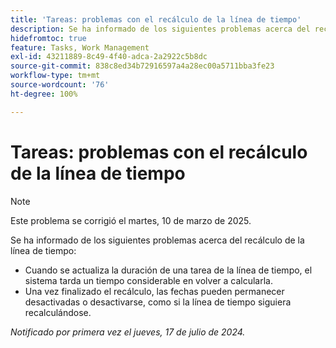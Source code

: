 ```yaml
---
title: 'Tareas: problemas con el recálculo de la línea de tiempo'
description: Se ha informado de los siguientes problemas acerca del recálculo de la cronología.
hidefromtoc: true
feature: Tasks, Work Management
exl-id: 43211889-8c49-4f40-adca-2a2922c5b8dc
source-git-commit: 838c8ed34b72916597a4a28ec00a5711bba3fe23
workflow-type: tm+mt
source-wordcount: '76'
ht-degree: 100%

---
```


# Tareas: problemas con el recálculo de la línea de tiempo

>[!NOTE]
>
>Este problema se corrigió el martes, 10 de marzo de 2025.

Se ha informado de los siguientes problemas acerca del recálculo de la línea de tiempo:

* Cuando se actualiza la duración de una tarea de la línea de tiempo, el sistema tarda un tiempo considerable en volver a calcularla.
* Una vez finalizado el recálculo, las fechas pueden permanecer desactivadas o desactivarse, como si la línea de tiempo siguiera recalculándose.

_Notificado por primera vez el jueves, 17 de julio de 2024._
